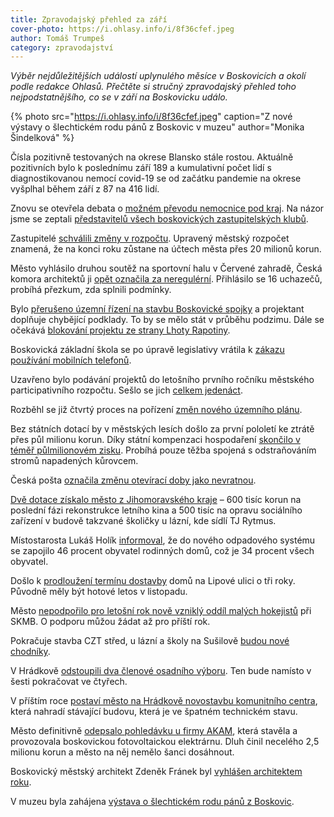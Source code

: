 ```yaml
---
title: Zpravodajský přehled za září
cover-photo: https://i.ohlasy.info/i/8f36cfef.jpeg
author: Tomáš Trumpeš
category: zpravodajství
---
```


*Výběr nejdůležitějších událostí uplynulého měsíce v Boskovicích a okolí podle redakce Ohlasů. Přečtěte si stručný zpravodajský přehled toho nejpodstatnějšího, co se v září na Boskovicku událo.*

{% photo src="https://i.ohlasy.info/i/8f36cfef.jpeg" caption="Z nové výstavy o šlechtickém rodu pánů z Boskovic v muzeu" author="Monika Šindelková" %}

Čísla pozitivně testovaných na okrese Blansko stále rostou. Aktuálně pozitivních bylo k poslednímu září 189 a kumulativní počet lidí s diagnostikovanou nemocí covid-19 se od začátku pandemie na okrese vyšplhal během září z 87 na 416 lidí.

Znovu se otevřela debata o [možném převodu nemocnice pod kraj](https://ohlasy.info/clanky/2020/09/nemocnice-pod-kraj.html). Na názor jsme se zeptali [představitelů všech boskovických zastupitelských klubů](https://ohlasy.info/clanky/2020/09/nemocnice-kraji.html).

Zastupitelé [schválili změny v rozpočtu](https://ohlasy.info/clanky/2020/09/zastupitelstvo.html). Upravený městský rozpočet znamená, že na konci roku zůstane na účtech města přes 20 milionů korun.

Město vyhlásilo druhou soutěž na sportovní halu v Červené zahradě, Česká komora architektů ji [opět označila za neregulérní](https://www.cka.cz/cs/souteze/neregulerni). Přihlásilo se 16 uchazečů, probíhá přezkum, zda splnili podmínky.

Bylo [přerušeno územní řízení na stavbu Boskovické spojky](https://ohlasy.info/clanky/2020/09/zastupitelstvo.html) a projektant doplňuje chybějící podklady. To by se mělo stát v průběhu podzimu. Dále se očekává [blokování projektu ze strany Lhoty Rapotiny](https://ohlasy.info/clanky/2018/03/rozhovor-sedlak.html).

Boskovická základní škola se po úpravě legislativy vrátila k [zákazu používání mobilních telefonů](http://www.regionpress.cz/Skoly-mohou-detem-zakazat-pouzivani-mobilnich-telefonu-id-23006.aspx).

Uzavřeno bylo podávání projektů do letošního prvního ročníku městského participativního rozpočtu. Sešlo se jich [celkem jedenáct](https://boskovice.pincity.cz/participativni-rozpocet/2020).

Rozběhl se již čtvrtý proces na pořízení [změn nového územního plánu](https://ohlasy.info/clanky/2020/09/zastupitelstvo.html).

Bez státních dotací by v městských lesích došlo za první pololetí ke ztrátě přes půl milionu korun. Díky státní kompenzaci hospodaření [skončilo v téměř půlmilionovém zisku](https://ohlasy.info/clanky/2020/09/z-radnice.html). Probíhá pouze těžba spojená s odstraňováním stromů napadených kůrovcem.

Česká pošta [označila změnu otevírací doby jako nevratnou](https://ohlasy.info/clanky/2020/09/zastupitelstvo.html).

[Dvě dotace získalo město z Jihomoravského kraje](https://ohlasy.info/clanky/2020/09/z-radnice.html) – 600 tisíc korun na poslední fázi rekonstrukce letního kina a 500 tisíc na opravu sociálního zařízení v budově takzvané školičky u lázní, kde sídlí TJ Rytmus.

Místostarosta Lukáš Holík [informoval](https://ohlasy.info/clanky/2020/09/zastupitelstvo.html), že do nového odpadového systému se zapojilo 46 procent obyvatel rodinných domů, což je 34 procent všech obyvatel.

Došlo k [prodloužení termínu dostavby](https://ohlasy.info/clanky/2020/09/zastupitelstvo.html) domů na Lipové ulici o tři roky. Původně měly být hotové letos v listopadu.

Město [nepodpořilo pro letošní rok nově vzniklý oddíl malých hokejistů](https://ohlasy.info/clanky/2020/09/zastupitelstvo.html) při SKMB. O podporu můžou žádat až pro příští rok.

Pokračuje stavba CZT střed, u lázní a školy na Sušilově [budou nové chodníky](https://ohlasy.info/clanky/2020/09/z-radnice.html).

V Hrádkově [odstoupili dva členové osadního výboru](https://ohlasy.info/clanky/2020/09/zastupitelstvo.html). Ten bude namísto v šesti pokračovat ve čtyřech.

V příštím roce [postaví město na Hrádkově novostavbu komunitního centra](https://ohlasy.info/clanky/2020/09/z-radnice.html), která nahradí stávající budovu, která je ve špatném technickém stavu.

Město definitivně [odepsalo pohledávku u firmy AKAM](https://ohlasy.info/clanky/2020/09/zastupitelstvo.html), která stavěla a provozovala boskovickou fotovoltaickou elektrárnu. Dluh činil necelého 2,5 milionu korun a město na něj nemělo šanci dosáhnout.

Boskovický městský architekt Zdeněk Fránek byl [vyhlášen architektem roku](https://magazin.aktualne.cz/bydleni/architektura/architektem-roku-je-zdenek-franek-navrhl-odvaznou-knihovnu-k/r~e6c35940f1e211ea80e60cc47ab5f122/).

V muzeu byla zahájena [výstava o šlechtickém rodu pánů z Boskovic](https://boskovice.cz/byla-zahajena-vystava-venovana-slechtickemu-rodu-panu-z-boskovic/d-40294).



